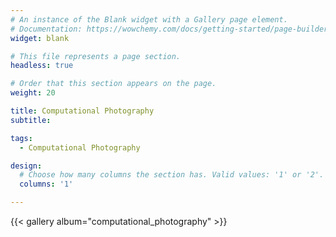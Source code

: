 ```yaml
---
# An instance of the Blank widget with a Gallery page element.
# Documentation: https://wowchemy.com/docs/getting-started/page-builder/
widget: blank

# This file represents a page section.
headless: true

# Order that this section appears on the page.
weight: 20

title: Computational Photography
subtitle:

tags:
  - Computational Photography

design:
  # Choose how many columns the section has. Valid values: '1' or '2'.
  columns: '1'

---
```

{{< gallery album="computational_photography" >}}
